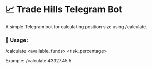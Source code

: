 # 📈 Trade Hills Telegram Bot

A simple Telegram bot for calculating position size using /calculate.

### 🧮 Usage:
/calculate <available_funds> <risk_percentage>


Example:
/calculate 43327.45 5
